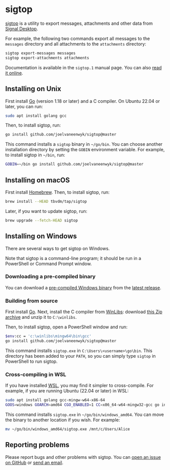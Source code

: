 # sigtop

[sigtop][1] is a utility to export messages, attachments and other data from
[Signal Desktop][2].

For example, the following two commands export all messages to the `messages`
directory and all attachments to the `attachments` directory:

```bash
sigtop export-messages messages
sigtop export-attachments attachments
```

Documentation is available in the `sigtop.1` manual page. You can also [read it
online][3].

## Installing on Unix

First install [Go][4] (version 1.18 or later) and a C compiler. On Ubuntu 22.04
or later, you can run:

```bash
sudo apt install golang gcc
```

Then, to install sigtop, run:

```bash
go install github.com/joelvaneenwyk/sigtop@master
```

This command installs a `sigtop` binary in `~/go/bin`. You can choose another
installation directory by setting the `GOBIN` environment variable. For
example, to install sigtop in `~/bin`, run:

```bash
GOBIN=~/bin go install github.com/joelvaneenwyk/sigtop@master
```

## Installing on macOS

First install [Homebrew][5]. Then, to install sigtop, run:

```bash
brew install --HEAD tbvdm/tap/sigtop
```

Later, if you want to update sigtop, run:

```bash
brew upgrade --fetch-HEAD sigtop
```

## Installing on Windows

There are several ways to get sigtop on Windows.

Note that sigtop is a command-line program; it should be run in a PowerShell or
Command Prompt window.

### Downloading a pre-compiled binary

You can download a [pre-compiled Windows binary][6] from the [latest
release][7].

### Building from source

First install [Go][4]. Next, install the C compiler from [WinLibs][8]: download
[this Zip archive][9] and unzip it to `C:\winlibs`.

Then, to install sigtop, open a PowerShell window and run:

```bash
$env:cc = 'c:\winlibs\mingw64\bin\gcc'
go install github.com/joelvaneenwyk/sigtop@master
```

This command installs `sigtop.exe` in `C:\Users\<username>\go\bin`. This
directory has been added to your `PATH`, so you can simply type `sigtop` in
PowerShell to run sigtop.

### Cross-compiling in WSL

If you have installed [WSL][10], you may find it simpler to cross-compile. For
example, if you are running Ubuntu (22.04 or later) in WSL:

```bash
sudo apt install golang gcc-mingw-w64-x86-64
GOOS=windows GOARCH=amd64 CGO_ENABLED=1 CC=x86_64-w64-mingw32-gcc go install github.com/joelvaneenwyk/sigtop@master
```

This command installs `sigtop.exe` in `~/go/bin/windows_amd64`. You can move
the binary to another location if you wish. For example:

```bash
mv ~/go/bin/windows_amd64/sigtop.exe /mnt/c/Users/Alice
```

## Reporting problems

Please report bugs and other problems with sigtop. You can [open an issue on
GitHub][11] or [send an email][12].

[1]: https://github.com/joelvaneenwyk/sigtop
[2]: https://github.com/signalapp/Signal-Desktop
[3]: https://www.kariliq.nl/man/sigtop.1.html
[4]: https://go.dev/
[5]: https://brew.sh/
[6]: https://github.com/joelvaneenwyk/sigtop/releases/latest/download/sigtop.exe
[7]: https://github.com/joelvaneenwyk/sigtop/releases/latest
[8]: https://winlibs.com/
[9]: https://github.com/brechtsanders/winlibs_mingw/releases/download/13.1.0-16.0.5-11.0.0-ucrt-r5/winlibs-x86_64-posix-seh-gcc-13.1.0-mingw-w64ucrt-11.0.0-r5.zip
[10]: https://learn.microsoft.com/windows/wsl/
[11]: https://github.com/joelvaneenwyk/sigtop/issues
[12]: https://www.kariliq.nl/contact.html
